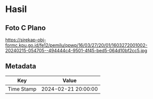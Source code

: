 # Hasil

## Foto C Plano

https://sirekap-obj-formc.kpu.go.id/fe12/pemilu/ppwp/16/03/27/20/01/1603272001002-20240215-054705--494444c4-9501-4f45-bed5-064d10bf2cc5.jpg


## Metadata

| Key        | Value               |
| ---------- | ------------------- |
| Time Stamp | 2024-02-21 20:00:00 |




